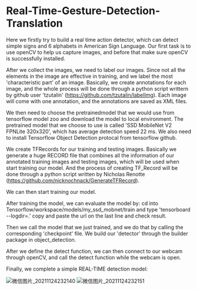 # Real-Time-Gesture-Detection-Translation

Here we firstly try to build a real time action detector, which can detect simple signs and 6 alphabets in American Sign Language.
Our first task is to use openCV to help us capture images, and before that make sure openCV is successfully installed.

After we collect the images, we need to label our images. Since not all the elements in the image are effective in training, and we label the most 'characteristic part' of an image. Basically, we create annotations for each image, and the whole process will be done through a python script writtern by github user 'tzutalin' (https://github.com/tzutalin/labelImg). Each image will come with one annotation, and the annotations are saved as XML files.

We then need to choose the pretrainedmodel that we would use from tensorflow model zoo and download the model to local environment. The pretrained model that we choose to use is called 'SSD MobileNet V2 FPNLite 320x320', which has average detection speed 22 ms. 
We also need to install Tensorflow Object Detection protocal from tensorflow github.

We create TFRecords for our training and testing images. Basically we generate a huge RECORD file that combines all the information of
our annotated training images and testing images, which will be used when start training our model. And the process of creating TF_Record will be done through a python script written by Nicholas Renotte (https://github.com/nicknochnack/GenerateTFRecord).

We can then start training our model. 

After training the model, we can evaluate the model by:
  cd into Tensorflow/workspace/models/my_ssd_mobnet/train and type 'tensorboard --logdir=.'
  copy and paste the url on the last line and check result.

Then we call the model that we just trained, and we do that by calling the corresponding 'checkpoint' file.
We build our 'detector' through the builder package in object_detection. 

After we define the detect function, we can then connect to our webcam through openCV, and call the detect function while the webcam is open.

Finally, we complete a simple REAL-TIME detection model:
  

![微信图片_20211124232140](https://user-images.githubusercontent.com/94572804/143397172-40de4c0a-bb3d-4434-8e5c-f9a37f392c6d.png)
![微信图片_20211124232151](https://user-images.githubusercontent.com/94572804/143397186-ff53d8c5-7189-4fd1-a916-2512c5f9ea27.png)

